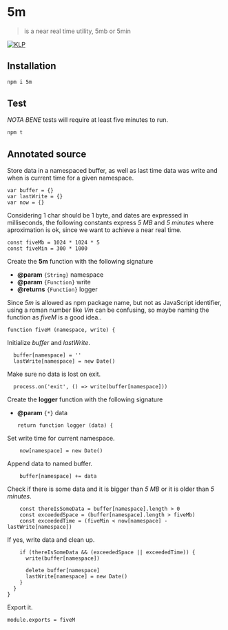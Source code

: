 # 5m

> is a near real time utility, 5mb or 5min

[![KLP](https://img.shields.io/badge/kiss-literate-orange.svg)](http://g14n.info/kiss-literate-programming)

## Installation

```bash
npm i 5m
```

## Test

*NOTA BENE* tests will require at least five minutes to run.

```bash
npm t
```

## Annotated source

Store data in a namespaced buffer, as well as last time data was write and when is current time for a given namespace.

    var buffer = {}
    var lastWrite = {}
    var now = {}

Considering 1 char should be 1 byte, and dates are expressed in milliseconds, the following constants
express *5 MB* and *5 minutes* where aproximation is ok, since we want to achieve a near real time.

    const fiveMb = 1024 * 1024 * 5
    const fiveMin = 300 * 1000

Create the **5m** function with the following signature

* **@param** `{String}` namespace
* **@param** `{Function}` write
* **@returns** `{Function}` logger

Since *5m* is allowed as npm package name, but not as JavaScript identifier,
using a roman number like *Vm* can be confusing, so maybe naming the function
as *fiveM* is a good idea..

    function fiveM (namespace, write) {

Initialize *buffer* and *lastWrite*.

      buffer[namespace] = ''
      lastWrite[namespace] = new Date()

Make sure no data is lost on exit.

      process.on('exit', () => write(buffer[namespace]))

Create the **logger** function with the following signature

* **@param** `{*}` data

      return function logger (data) {

Set write time for current namespace.

        now[namespace] = new Date()

Append data to named buffer.

        buffer[namespace] += data

Check if there is some data and it is bigger than *5 MB* or it is older than *5 minutes*.

        const thereIsSomeData = buffer[namespace].length > 0
        const exceededSpace = (buffer[namespace].length > fiveMb)
        const exceededTime = (fiveMin < now[namespace] - lastWrite[namespace])

If yes, write data and clean up.

        if (thereIsSomeData && (exceededSpace || exceededTime)) {
          write(buffer[namespace])

          delete buffer[namespace]
          lastWrite[namespace] = new Date()
        }
      }
    }

Export it.

    module.exports = fiveM

